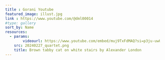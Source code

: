 ```yaml
---
title : Gorani Youtube
featured_image: illust.jpg
link : https://www.youtube.com/@dml00014
#type: gallery
sort_by: Name
resources:
  - params:
        videourl: https://www.youtube.com/embed/muj9TxFdMAQ?si=p3ju-uwU54zbcPdG
    src: 20240227_quartet.png
    title: Brown tabby cat on white stairs by Alexander London
---
```

